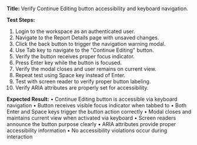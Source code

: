 **Title:** Verify Continue Editing button accessibility and keyboard navigation.

**Test Steps:**
1. Login to the workspace as an authenticated user.
2. Navigate to the Report Details page with unsaved changes.
3. Click the back button to trigger the navigation warning modal.
4. Use Tab key to navigate to the "Continue Editing" button.
5. Verify the button receives proper focus indicator.
6. Press Enter key while the button is focused.
7. Verify the modal closes and user remains on current view.
8. Repeat test using Space key instead of Enter.
9. Test with screen reader to verify proper button labeling.
10. Verify ARIA attributes are properly set for accessibility.

**Expected Result:**
• Continue Editing button is accessible via keyboard navigation
• Button receives visible focus indicator when tabbed to
• Both Enter and Space keys trigger the button action correctly
• Modal closes and maintains current view when activated via keyboard
• Screen readers announce the button purpose clearly
• ARIA attributes provide proper accessibility information
• No accessibility violations occur during interaction